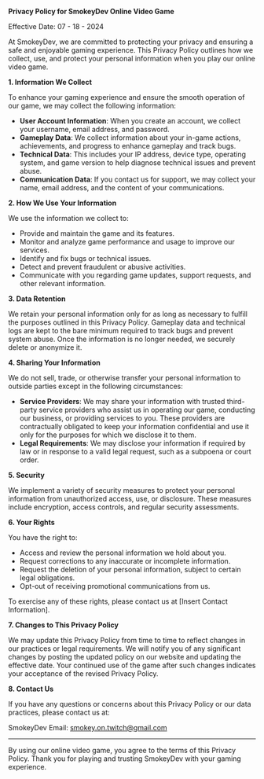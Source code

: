 
**Privacy Policy for SmokeyDev Online Video Game**

Effective Date: 07 - 18 - 2024

At SmokeyDev, we are committed to protecting your privacy and ensuring a safe and enjoyable gaming experience. This Privacy Policy outlines how we collect, use, and protect your personal information when you play our online video game.

**1. Information We Collect**

To enhance your gaming experience and ensure the smooth operation of our game, we may collect the following information:

- **User Account Information**: When you create an account, we collect your username, email address, and password.
- **Gameplay Data**: We collect information about your in-game actions, achievements, and progress to enhance gameplay and track bugs.
- **Technical Data**: This includes your IP address, device type, operating system, and game version to help diagnose technical issues and prevent abuse.
- **Communication Data**: If you contact us for support, we may collect your name, email address, and the content of your communications.

**2. How We Use Your Information**

We use the information we collect to:

- Provide and maintain the game and its features.
- Monitor and analyze game performance and usage to improve our services.
- Identify and fix bugs or technical issues.
- Detect and prevent fraudulent or abusive activities.
- Communicate with you regarding game updates, support requests, and other relevant information.

**3. Data Retention**

We retain your personal information only for as long as necessary to fulfill the purposes outlined in this Privacy Policy. Gameplay data and technical logs are kept to the bare minimum required to track bugs and prevent system abuse. Once the information is no longer needed, we securely delete or anonymize it.

**4. Sharing Your Information**

We do not sell, trade, or otherwise transfer your personal information to outside parties except in the following circumstances:

- **Service Providers**: We may share your information with trusted third-party service providers who assist us in operating our game, conducting our business, or providing services to you. These providers are contractually obligated to keep your information confidential and use it only for the purposes for which we disclose it to them.
- **Legal Requirements**: We may disclose your information if required by law or in response to a valid legal request, such as a subpoena or court order.

**5. Security**

We implement a variety of security measures to protect your personal information from unauthorized access, use, or disclosure. These measures include encryption, access controls, and regular security assessments.

**6. Your Rights**

You have the right to:

- Access and review the personal information we hold about you.
- Request corrections to any inaccurate or incomplete information.
- Request the deletion of your personal information, subject to certain legal obligations.
- Opt-out of receiving promotional communications from us.

To exercise any of these rights, please contact us at [Insert Contact Information].

**7. Changes to This Privacy Policy**

We may update this Privacy Policy from time to time to reflect changes in our practices or legal requirements. We will notify you of any significant changes by posting the updated policy on our website and updating the effective date. Your continued use of the game after such changes indicates your acceptance of the revised Privacy Policy.

**8. Contact Us**

If you have any questions or concerns about this Privacy Policy or our data practices, please contact us at:

SmokeyDev
Email: smokey.on.twitch@gmail.com

---

By using our online video game, you agree to the terms of this Privacy Policy. Thank you for playing and trusting SmokeyDev with your gaming experience.
